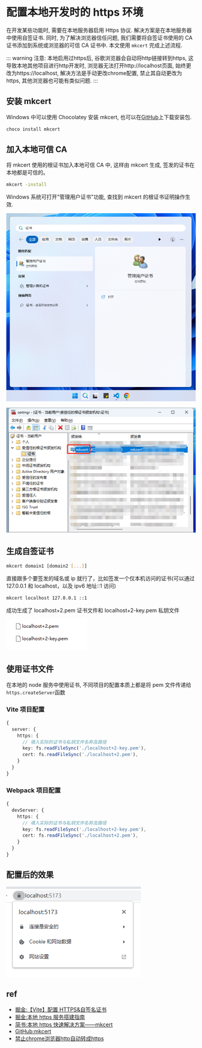 # 配置本地开发时的 https 环境

在开发某些功能时, 需要在本地服务器启用 Https 协议. 解决方案是在本地服务器中使用自签证书. 同时, 为了解决浏览器信任问题, 我们需要将自签证书使用的 CA 证书添加到系统或浏览器的可信 CA 证书中. 本文使用 `mkcert` 完成上述流程.

::: warning
注意: 本地启用过https后, 谷歌浏览器会自动将http链接转到https, 这导致本地其他项目进行http开发时, 浏览器无法打开http://localhost页面, 始终更改为https://localhost, 解决方法是手动更改chrome配置, 禁止其自动更改为https, 其他浏览器也可能有类似问题.
:::

## 安装 mkcert

Windows 中可以使用 Chocolatey 安装 mkcert, 也可以在[GitHub](https://github.com/FiloSottile/mkcert/releases)上下载安装包.

```bash
choco install mkcert
```

## 加入本地可信 CA

将 mkcert 使用的根证书加入本地可信 CA 中, 这样由 mkcert 生成, 签发的证书在本地都是可信的。

```bash
mkcert -install
```

Windows 系统可打开"管理用户证书"功能, 查找到 mkcert 的根证书证明操作生效.

![搜索证书](./localhost-https/搜索证书.png)

![管理用户证书](./localhost-https/管理用户证书.png)

## 生成自签证书

```bash
mkcert domain1 [domain2 [...]]
```

直接跟多个要签发的域名或 ip 就行了，比如签发一个仅本机访问的证书(可以通过 127.0.0.1 和 localhost，以及 ipv6 地址::1 访问)

```bash
mkcert localhost 127.0.0.1 ::1
```

成功生成了 localhost+2.pem 证书文件和 localhost+2-key.pem 私钥文件

![生成文件](./localhost-https/pem文件.png)

## 使用证书文件

在本地的 node 服务中使用证书, 不同项目的配置本质上都是将 pem 文件传递给`https.createServer`函数

### Vite 项目配置

```ts
{
  server: {
    https: {
      // 填入实际的证书与私钥文件名称及路径
      key: fs.readFileSync('./localhost+2-key.pem'),
      cert: fs.readFileSync('./localhost+2.pem'),
    }
  }
}
```

### Webpack 项目配置

```ts
{
  devServer: {
    https: {
      // 填入实际的证书与私钥文件名称及路径
      key: fs.readFileSync('./localhost+2-key.pem'),
      cert: fs.readFileSync('./localhost+2.pem'),
    }
  }
}
```

## 配置后的效果

![配置完成后](./localhost-https/配置完成后.png)

## ref

- [掘金:【Vite】配置 HTTPS&自签名证书](https://juejin.cn/post/7104650674880643108)
- [掘金:本地 https 服务搭建指南](https://juejin.cn/post/6844904116481687565)
- [简书:本地 https 快速解决方案——mkcert](https://www.jianshu.com/p/7cb5c2cffaaa)
- [GitHub:mkcert](https://github.com/FiloSottile/mkcert)
- [禁止chrome浏览器http自动转成https](https://zhuanlan.zhihu.com/p/138518884)

